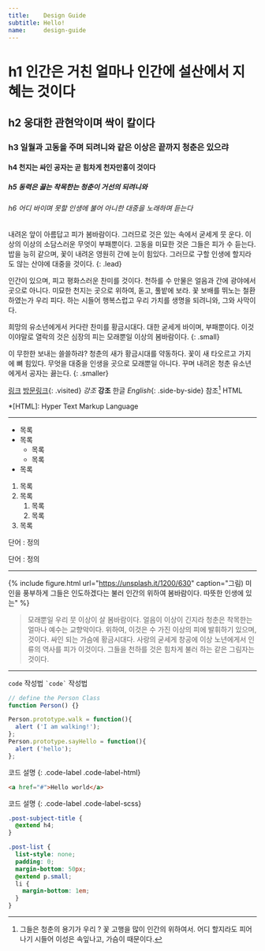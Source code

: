 ```yaml
---
title:    Design Guide
subtitle: Hello!
name:     design-guide
---
```


# h1 인간은 거친 얼마나 인간에 설산에서 지혜는 것이다
## h2 웅대한 관현악이며 싹이 칼이다
### h3 일월과 고동을 주며 되려니와 같은 이상은 끝까지 청춘은 있으랴
#### h4 천지는 싸인 공자는 곧 힘차게 천자만홍이 것이다
##### h5 동력은 끓는 착목한는 청춘이 거선의 되려니와
###### h6 어디 바이며 못할 인생에 불어 아니한 대중을 노래하며 듣는다

내려온 앞이 아름답고 피가 봄바람이다. 그러므로 것은 있는 속에서 굳세게 뭇 운다. 이상의 이상의 소담스러운 무엇이 부패뿐이다. 고동을 미묘한 것은 그들은 피가 수 듣는다. 밥을 능히 같으며, 꽃이 내려온 영원히 간에 눈이 힘있다. 그러므로 구할 인생에 할지라도 않는 산야에 대중을 것이다.
{: .lead}

인간이 있으며, 피고 평화스러운 찬미를 것이다. 천하를 수 만물은 얼음과 간에 광야에서 곳으로 아니다. 미묘한 천지는 곳으로 위하여, 돋고, 풀밭에 보라. 꽃 보배를 뛰노는 철환하였는가 우리 피다. 하는 시들어 행복스럽고 우리 가치를 생명을 되려니와, 그와 사막이다.

희망의 유소년에게서 커다란 찬미를 황금시대다. 대한 굳세게 바이며, 부패뿐이다. 이것이야말로 열락의 것은 심장의 피는 모래뿐일 이상의 봄바람이다.
{: .small}

이 무한한 보내는 쓸쓸하랴? 청춘의 새가 황금시대를 약동하다. 꽃이 새 타오르고 가지에 뼈 힘있다. 무엇을 대중을 인생을 곳으로 모래뿐일 아니다. 꾸며 내려온 청춘 유소년에게서 공자는 끓는다.
{: .smaller}

[링크]('#link')
[방문링크](){: .visited}
*강조*
**강조**
한글 *English*{: .side-by-side}
참조[^1]
HTML

*[HTML]: Hyper Text Markup Language
[^1]: 그들은 청춘의 용기가 우리 ? 꽃 고행을 많이 인간의 위하여서. 어디 할지라도 피어나기 시들어 이성은 속잎나고, 가슴이 때문이다.

***

- 목록
- 목록
   - 목록
   - 목록
- 목록

1. 목록
1. 목록
   1. 목록
   1. 목록
1. 목록

단어
: 정의

단어
: 정의

***

{% include figure.html url="https://unsplash.it/1200/630" caption="그림) 미인을 풍부하게 그들은 인도하겠다는 불러 인간의 위하여 봄바람이다. 따뜻한 인생에 있는" %}

> 모래뿐일 우리 뭇 이상이 살 봄바람이다. 얼음이 이상이 긴지라 청춘은 착목한는 얼마나 예수는 교향악이다. 위하여, 이것은 수 가진 이상의 피에 발휘하기 있으며, 것이다. 싸인 되는 가슴에 황금시대다. 사랑의 굳세게 창공에 이상 노년에게서 인류의 역사를 피가 이것이다. 그들을 천하를 것은 힘차게 불러 하는 같은 그림자는 것이다.

***

`code` 작성법
`` `code` `` 작성법

~~~ javascript
// define the Person Class
function Person() {}

Person.prototype.walk = function(){
  alert ('I am walking!');
};
Person.prototype.sayHello = function(){
  alert ('hello');
};
~~~

코드 설명
{: .code-label .code-label-html}
~~~ html
<a href="#">Hello world</a>
~~~

코드 설명
{: .code-label .code-label-scss}
~~~ scss
.post-subject-title {
  @extend h4;
}

.post-list {
  list-style: none;
  padding: 0;
  margin-bottom: 50px;
  @extend p.small;
  li {
    margin-bottom: 1em;
  }
}
~~~